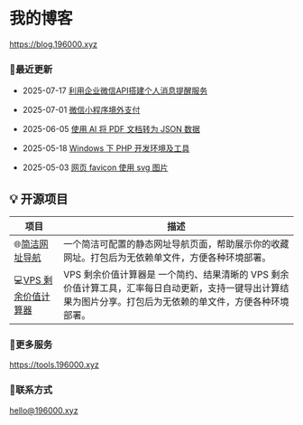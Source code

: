 # 我的博客

https://blog.196000.xyz


### 📢最近更新

<!-- blog start -->
- 2025-07-17 [利用企业微信API搭建个人消息提醒服务](https://blog.196000.xyz/2025/2025-07-17-develop-weixin-notify.html)

- 2025-07-01 [微信小程序境外支付](https://blog.196000.xyz/2025/2025-06-29-develop-weixin-miniprogram-pay.html)

- 2025-06-05 [使用 AI 将 PDF 文档转为 JSON 数据](https://blog.196000.xyz/2025/2025-06-05-develop-ai-pdf-to-json.html)

- 2025-05-18 [Windows 下 PHP 开发环境及工具](https://blog.196000.xyz/2025/2025-05-18-develop-windows-php-tools.html)

- 2025-05-03 [网页 favicon 使用 svg 图片](https://blog.196000.xyz/2025/2025-05-03-develop-favicon-svg.html)
<!-- blog end -->


## 💡 开源项目

| 项目 | 描述 |
|---|---|
| 🌐[简洁网址导航](https://github.com/hahabye/zero-nav) | 一个简洁可配置的静态网址导航页面，帮助展示你的收藏网址。打包后为无依赖单文件，方便各种环境部署。 |
| 💻[VPS 剩余价值计算器](https://github.com/hahabye/vps_jsq) | VPS 剩余价值计算器是 一个简约、结果清晰的 VPS 剩余价值计算工具，汇率每日自动更新，支持一键导出计算结果为图片分享。打包后为无依赖的单文件，方便各种环境部署。 |



### 🔨更多服务

https://tools.196000.xyz


### 📧联系方式

[hello@196000.xyz](mailto:hello@196000.xyz)

